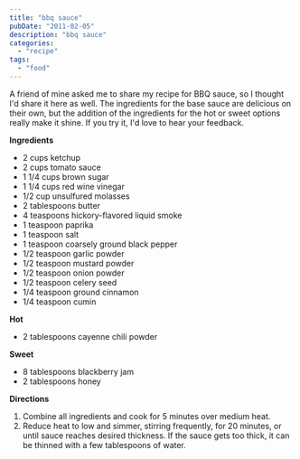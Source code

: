 ```yaml
---
title: "bbq sauce"
pubDate: "2011-02-05"
description: "bbq sauce"
categories:
  - "recipe"
tags:
  - "food"
---
```


A friend of mine asked me to share my recipe for BBQ sauce, so I thought I'd share it here as well. The ingredients for the base sauce are delicious on their own, but the addition of the ingredients for the hot or sweet options really make it shine. If you try it, I'd love to hear your feedback.

**Ingredients**

- 2 cups ketchup
- 2 cups tomato sauce
- 1 1/4 cups brown sugar
- 1 1/4 cups red wine vinegar
- 1/2 cup unsulfured molasses
- 2 tablespoons butter
- 4 teaspoons hickory-flavored liquid smoke
- 1 teaspoon paprika
- 1 teaspoon salt
- 1 teaspoon coarsely ground black pepper
- 1/2 teaspoon garlic powder
- 1/2 teaspoon mustard powder
- 1/2 teaspoon onion powder
- 1/2 teaspoon celery seed
- 1/4 teaspoon ground cinnamon
- 1/4 teaspoon cumin

**Hot**

- 2 tablespoons cayenne chili powder

**Sweet**

- 8 tablespoons blackberry jam
- 2 tablespoons honey

**Directions**

1. Combine all ingredients and cook for 5 minutes over medium heat.
2. Reduce heat to low and simmer, stirring frequently, for 20 minutes, or until sauce reaches desired thickness. If the sauce gets too thick, it can be thinned with a few tablespoons of water.
